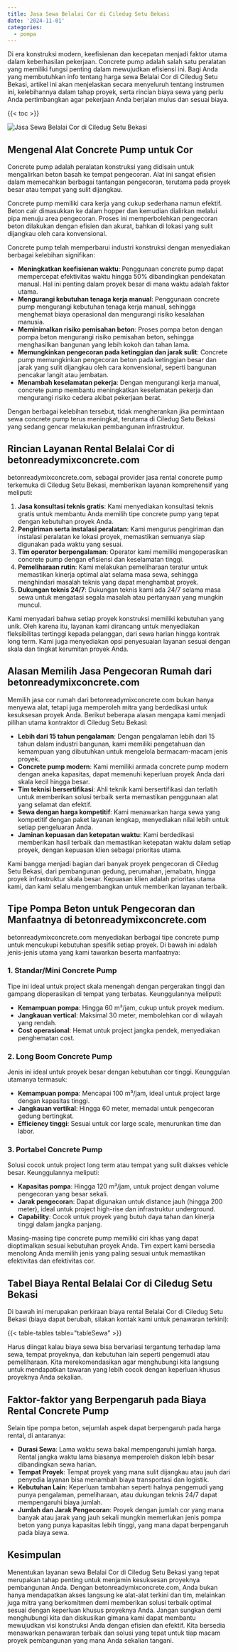 ```yaml
---
title: Jasa Sewa Belalai Cor di Ciledug Setu Bekasi
date: '2024-11-01'
categories:
  - pompa
---
```


Di era konstruksi modern, keefisienan dan kecepatan menjadi faktor utama dalam keberhasilan pekerjaan. Concrete pump adalah salah satu peralatan yang memiliki fungsi penting dalam mewujudkan efisiensi ini. Bagi Anda yang membutuhkan info tentang harga sewa Belalai Cor di Ciledug Setu Bekasi, artikel ini akan menjelaskan secara menyeluruh tentang instrumen ini, kelebihannya dalam tahap proyek, serta rincian biaya sewa yang perlu Anda pertimbangkan agar pekerjaan Anda berjalan mulus dan sesuai biaya.

{{< toc >}}

![Jasa Sewa Belalai Cor di Ciledug Setu Bekasi](https://betoncor8.github.io/pump/concrete-pump%20(7).png)

## Mengenal Alat Concrete Pump untuk Cor

Concrete pump adalah peralatan konstruksi yang didisain untuk mengalirkan beton basah ke tempat pengecoran. Alat ini sangat efisien dalam memecahkan berbagai tantangan pengecoran, terutama pada proyek besar atau tempat yang sulit dijangkau.

Concrete pump memiliki cara kerja yang cukup sederhana namun efektif. Beton cair dimasukkan ke dalam hopper dan kemudian dialirkan melalui pipa menuju area pengecoran. Proses ini memperbolehkan pengecoran beton dilakukan dengan efisien dan akurat, bahkan di lokasi yang sulit dijangkau oleh cara konvensional.

Concrete pump telah memperbarui industri konstruksi dengan menyediakan berbagai kelebihan signifikan:

- **Meningkatkan keefisienan waktu**: Penggunaan concrete pump dapat mempercepat efektivitas waktu hingga 50% dibandingkan pendekatan manual. Hal ini penting dalam proyek besar di mana waktu adalah faktor utama.
- **Mengurangi kebutuhan tenaga kerja manual**: Penggunaan concrete pump mengurangi kebutuhan tenaga kerja manual, sehingga menghemat biaya operasional dan mengurangi risiko kesalahan manusia.
- **Meminimalkan risiko pemisahan beton**: Proses pompa beton dengan pompa beton mengurangi risiko pemisahan beton, sehingga menghasilkan bangunan yang lebih kokoh dan tahan lama.
- **Memungkinkan pengecoran pada ketinggian dan jarak sulit**: Concrete pump memungkinkan pengecoran beton pada ketinggian besar dan jarak yang sulit dijangkau oleh cara konvensional, seperti bangunan pencakar langit atau jembatan.
- **Menambah keselamatan pekerja**: Dengan mengurangi kerja manual, concrete pump membantu meningkatkan keselamatan pekerja dan mengurangi risiko cedera akibat pekerjaan berat.

Dengan berbagai kelebihan tersebut, tidak mengherankan jika permintaan sewa concrete pump terus meningkat, terutama di Ciledug Setu Bekasi yang sedang gencar melakukan pembangunan infrastruktur.

## Rincian Layanan Rental Belalai Cor di betonreadymixconcrete.com

betonreadymixconcrete.com, sebagai provider jasa rental concrete pump terkemuka di Ciledug Setu Bekasi, memberikan layanan komprehensif yang meliputi:

1. **Jasa konsultasi teknis gratis**: Kami menyediakan konsultasi teknis gratis untuk membantu Anda memilih tipe concrete pump yang tepat dengan kebutuhan proyek Anda.
2. **Pengiriman serta instalasi peralatan**: Kami mengurus pengiriman dan instalasi peralatan ke lokasi proyek, memastikan semuanya siap digunakan pada waktu yang sesuai.
3. **Tim operator berpengalaman**: Operator kami memiliki mengoperasikan concrete pump dengan efisiensi dan keselamatan tinggi.
4. **Pemeliharaan rutin**: Kami melakukan pemeliharaan teratur untuk memastikan kinerja optimal alat selama masa sewa, sehingga menghindari masalah teknis yang dapat menghambat proyek.
5. **Dukungan teknis 24/7**: Dukungan teknis kami ada 24/7 selama masa sewa untuk mengatasi segala masalah atau pertanyaan yang mungkin muncul.

Kami menyadari bahwa setiap proyek konstruksi memiliki kebutuhan yang unik. Oleh karena itu, layanan kami dirancang untuk menyediakan fleksibilitas tertinggi kepada pelanggan, dari sewa harian hingga kontrak long term. Kami juga menyediakan opsi penyesuaian layanan sesuai dengan skala dan tingkat kerumitan proyek Anda.

## Alasan Memilih Jasa Pengecoran Rumah dari betonreadymixconcrete.com

Memilih jasa cor rumah dari betonreadymixconcrete.com bukan hanya menyewa alat, tetapi juga memperoleh mitra yang berdedikasi untuk kesuksesan proyek Anda. Berikut beberapa alasan mengapa kami menjadi pilihan utama kontraktor di Ciledug Setu Bekasi:

- **Lebih dari 15 tahun pengalaman**: Dengan pengalaman lebih dari 15 tahun dalam industri bangunan, kami memiliki pengetahuan dan kemampuan yang dibutuhkan untuk mengelola bermacam-macam jenis proyek.
- **Concrete pump modern**: Kami memiliki armada concrete pump modern dengan aneka kapasitas, dapat memenuhi keperluan proyek Anda dari skala kecil hingga besar.
- **Tim teknisi bersertifikasi**: Ahli teknik kami bersertifikasi dan terlatih untuk memberikan solusi terbaik serta memastikan penggunaan alat yang selamat dan efektif.
- **Sewa dengan harga kompetitif**: Kami menawarkan harga sewa yang kompetitif dengan paket layanan lengkap, menyediakan nilai lebih untuk setiap pengeluaran Anda.
- **Jaminan kepuasan dan ketepatan waktu**: Kami berdedikasi memberikan hasil terbaik dan memastikan ketepatan waktu dalam setiap proyek, dengan kepuasan klien sebagai prioritas utama.

Kami bangga menjadi bagian dari banyak proyek pengecoran di Ciledug Setu Bekasi, dari pembangunan gedung, perumahan, jemabatn, hingga proyek infrastruktur skala besar. Kepuasan klien adalah prioritas utama kami, dan kami selalu mengembangkan untuk memberikan layanan terbaik.

## Tipe Pompa Beton untuk Pengecoran dan Manfaatnya di betonreadymixconcrete.com

betonreadymixconcrete.com menyediakan berbagai tipe concrete pump untuk mencukupi kebutuhan spesifik setiap proyek. Di bawah ini adalah jenis-jenis utama yang kami tawarkan beserta manfaatnya:

### 1\. Standar/Mini Concrete Pump

Tipe ini ideal untuk project skala menengah dengan pergerakan tinggi dan gampang dioperasikan di tempat yang terbatas. Keunggulannya meliputi:

- **Kemampuan pompa**: Hingga 60 m³/jam, cukup untuk proyek medium.
- **Jangkauan vertical**: Maksimal 30 meter, membolehkan cor di wilayah yang rendah.
- **Cost operasional**: Hemat untuk project jangka pendek, menyediakan penghematan cost.

### 2\. Long Boom Concrete Pump

Jenis ini ideal untuk proyek besar dengan kebutuhan cor tinggi. Keunggulan utamanya termasuk:

- **Kemampuan pompa**: Mencapai 100 m³/jam, ideal untuk project large dengan kapasitas tinggi.
- **Jangkauan vertikal**: Hingga 60 meter, memadai untuk pengecoran gedung bertingkat.
- **Efficiency tinggi**: Sesuai untuk cor large scale, menurunkan time dan labor.

### 3\. Portabel Concrete Pump

Solusi cocok untuk project long term atau tempat yang sulit diakses vehicle besar. Keunggulannya meliputi:

- **Kapasitas pompa**: Hingga 120 m³/jam, untuk project dengan volume pengecoran yang besar sekali.
- **Jarak pengecoran**: Dapat digunakan untuk distance jauh (hingga 200 meter), ideal untuk project high-rise dan infrastruktur underground.
- **Capability**: Cocok untuk proyek yang butuh daya tahan dan kinerja tinggi dalam jangka panjang.

Masing-masing tipe concrete pump memiliki ciri khas yang dapat dioptimalkan sesuai kebutuhan proyek Anda. Tim expert kami bersedia menolong Anda memilih jenis yang paling sesuai untuk memastikan efektivitas dan efektivitas cor.

## Tabel Biaya Rental Belalai Cor di Ciledug Setu Bekasi

Di bawah ini merupakan perkiraan biaya rental Belalai Cor di Ciledug Setu Bekasi (biaya dapat berubah, silakan kontak kami untuk penawaran terkini):

{{< table-tables table="tableSewa" >}}

Harus diingat kalau biaya sewa bisa bervariasi tergantung terhadap lama sewa, tempat proyeknya, dan kebutuhan lain seperti pengemudi atau pemeliharaan. Kita merekomendasikan agar menghubungi kita langsung untuk mendapatkan tawaran yang lebih cocok dengan keperluan khusus proyeknya Anda sekalian.

## Faktor-faktor yang Berpengaruh pada Biaya Rental Concrete Pump

Selain tipe pompa beton, sejumlah aspek dapat berpengaruh pada harga rental, di antaranya:

- **Durasi Sewa**: Lama waktu sewa bakal mempengaruhi jumlah harga. Rental jangka waktu lama biasanya memperoleh diskon lebih besar dibandingkan sewa harian.
- **Tempat Proyek**: Tempat proyek yang mana sulit dijangkau atau jauh dari penyedia layanan bisa menambah biaya transportasi dan logistik.
- **Kebutuhan Lain**: Keperluan tambahan seperti halnya pengemudi yang punya pengalaman, pemeliharaan, atau dukungan teknis 24/7 dapat mempengaruhi biaya jumlah.
- **Jumlah dan Jarak Pengecoran**: Proyek dengan jumlah cor yang mana banyak atau jarak yang jauh sekali mungkin memerlukan jenis pompa beton yang punya kapasitas lebih tinggi, yang mana dapat berpengaruh pada biaya sewa.

## Kesimpulan

Menentukan layanan sewa Belalai Cor di Ciledug Setu Bekasi yang tepat merupakan tahap penting untuk menjamin kesuksesan proyeknya pembangunan Anda. Dengan betonreadymixconcrete.com, Anda bukan hanya mendapatkan akses langsung ke alat-alat terkini dan tim, melainkan juga mitra yang berkomitmen demi memberikan solusi terbaik optimal sesuai dengan keperluan khusus proyeknya Anda. Jangan sungkan demi menghubungi kita dan diskusikan gimana kami dapat membantu mewujudkan visi konstruksi Anda dengan efisien dan efektif. Kita bersedia menawarkan penawaran terbaik dan solusi yang tepat untuk tiap macam proyek pembangunan yang mana Anda sekalian tangani.
